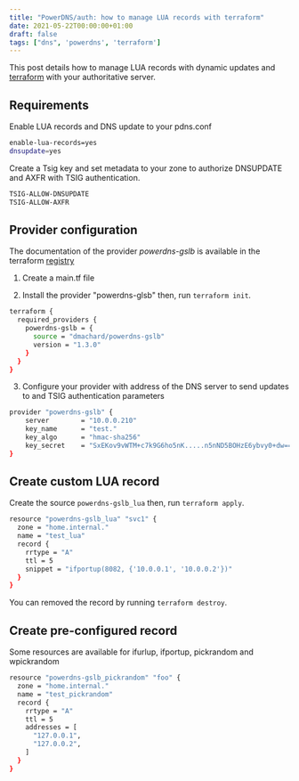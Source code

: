 ```yaml
---
title: "PowerDNS/auth: how to manage LUA records with terraform"
date: 2021-05-22T00:00:00+01:00
draft: false
tags: ["dns", 'powerdns', 'terraform']
---
```


This post details how to manage LUA records with dynamic updates and [terraform](https://registry.terraform.io/providers/dmachard/powerdns-gslb/latest/docs) with your authoritative server.

## Requirements

Enable LUA records and DNS update to your pdns.conf

```bash
enable-lua-records=yes
dnsupdate=yes
```

Create a Tsig key and set metadata to your zone to authorize DNSUPDATE and AXFR with TSIG authentication.

```bash
TSIG-ALLOW-DNSUPDATE
TSIG-ALLOW-AXFR
```

## Provider configuration

The documentation of the provider *powerdns-gslb* is available in the terraform [registry](https://registry.terraform.io/providers/dmachard/powerdns-gslb/latest/docs)

1. Create a main.tf file

2. Install the provider "powerdns-glsb" then, run `terraform init`. 

```bash
terraform {
  required_providers {
    powerdns-gslb = {
      source = "dmachard/powerdns-gslb"
      version = "1.3.0"
    }
  }
}
```

3. Configure your provider with address of the DNS server to send updates to and TSIG authentication parameters

```bash
provider "powerdns-gslb" {
    server        = "10.0.0.210"
    key_name      = "test."
    key_algo      = "hmac-sha256"
    key_secret    = "SxEKov9vWTM+c7k9G6ho5nK.....n5nND5BOHzE6ybvy0+dw=="
}
```

## Create custom LUA record

Create the source `powerdns-gslb_lua` then, run `terraform apply`. 

```bash
resource "powerdns-gslb_lua" "svc1" {
  zone = "home.internal."
  name = "test_lua"
  record {
    rrtype = "A"
    ttl = 5
    snippet = "ifportup(8082, {'10.0.0.1', '10.0.0.2'})"
  }
}
```

You can removed the record by running `terraform destroy`. 

## Create pre-configured record

Some resources are available for ifurlup, ifportup, pickrandom and wpickrandom

```bash
resource "powerdns-gslb_pickrandom" "foo" {
  zone = "home.internal."
  name = "test_pickrandom"
  record {
    rrtype = "A"
    ttl = 5
    addresses = [ 
      "127.0.0.1",
      "127.0.0.2",
    ]
  }
}
```